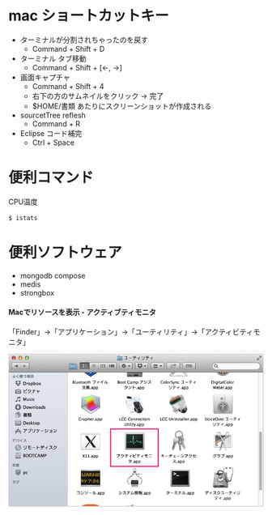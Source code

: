 # mac ショートカットキー



* ターミナルが分割されちゃったのを戻す
    * Command + Shift + D
* ターミナル タブ移動    
    * Command + Shift + [←, →]
* 画面キャプチャ
	* Command + Shift + 4
	* 右下の方のサムネイルをクリック -> 完了
	* $HOME/書類 あたりにスクリーンショットが作成される
* sourcetTree reflesh
	* Command + R
* Eclipse コード補完 
    * Ctrl + Space

# 便利コマンド

CPU温度
```
$ istats
```


# 便利ソフトウェア

* mongodb compose
* medis	
* strongbox


#### Macでリソースを表示 - アクティブティモニタ

「Finder」→「アプリケーション」→「ユーティリティ」→「アクティビティモニタ」

![](file/mac_007/image00100.png)

    
    
